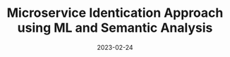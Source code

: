 ---
title: "Microservice Identication Approach using ML and Semantic Analysis"
venue: "Software Engineering at Montreal meeting, Montréal, Canada"
date: 2023-02-24
discription: "Presenting our recent work MicroMiner"
---
